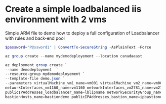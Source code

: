 # Create a simple loadbalanced iis environment with 2 vms

Simple ARM file to demo how to deploy a full configuration of Loadbalancer with rules and back-end pool

```powershell
$password="P@ssword1" | ConvertTo-SecureString -AsPlainText -Force

az group create --name mydemodeployement --location canadaeast

az deployment group create `
--name demodeployment  `
--resource-group mydemodeployement `
--template-file demo.json `
--parameters virtualMachine_vm1_name=vm001 virtualMachine_vm2_name=vm002 loadBalancers_lbldemo_name=lbldemo `
networkInterfaces_vm1160_name=vm1160 networkInterfaces_vm2781_name=vm2781 `
publicIPAddresses_loadbalancer_name=lblipname networkSecurityGroup_name=nsgdemo01 virtualNetworks_name=demovnet `
bastionHosts_name=bastiondemo publicIPAddresses_bastion_name=ipbastiondemo adminpassword=$password
```
